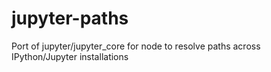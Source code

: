 # jupyter-paths
Port of jupyter/jupyter_core for node to resolve paths across IPython/Jupyter installations
